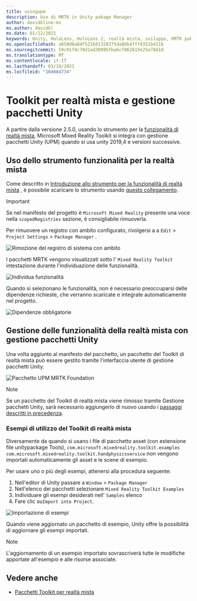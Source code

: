 ```yaml
---
title: usingupm
description: Uso di MRTK in Unity pakage Manager
author: davidkline-ms
ms.author: davidkl
ms.date: 01/12/2021
keywords: Unity, HoloLens, HoloLens 2, realtà mista, sviluppo, MRTK pakages,
ms.openlocfilehash: a850d0a84f521681328375da86b4fffd351b411b
ms.sourcegitcommit: 59c91f8c70d1ad30995fba6cf862615e25e78d10
ms.translationtype: MT
ms.contentlocale: it-IT
ms.lasthandoff: 03/19/2021
ms.locfileid: "104684734"
---
```

# <a name="mixed-reality-toolkit-and-unity-package-manager"></a>Toolkit per realtà mista e gestione pacchetti Unity

A partire dalla versione 2.5.0, usando lo strumento per la [funzionalità di realtà mista](https://aka.ms/MRFeatureToolDocs), Microsoft Mixed Reality Toolkit si integra con gestione pacchetti Unity (UPM) quando si usa unity 2019,4 e versioni successive.

## <a name="using-the-mixed-reality-feature-tool"></a>Uso dello strumento funzionalità per la realtà mista

Come descritto in [Introduzione allo strumento per la funzionalità di realtà mista](https://aka.ms/MRFeatureToolDocs) , è possibile scaricare lo strumento usando [questo collegamento](https://aka.ms/MRFeatureTool).

> [!IMPORTANT]
> Se nel manifesto del progetto è `Microsoft Mixed Reality` presente una voce nella `scopedRegistries` sezione, è consigliabile rimuoverla.
>
> Per rimuovere un registro con ambito configurato, rivolgersi a a `Edit`  >  `Project Settings`  >  `Package Manager` .
>
> ![Rimozione del registro di sistema con ambito](../features/images/packaging/RemoveScopedRegistry.png)

I pacchetti MRTK vengono visualizzati sotto l' `Mixed Reality Toolkit` intestazione durante l'individuazione delle funzionalità.

![Individua funzionalità](../features/images/packaging/DiscoverFeatures.png)

Quando si selezionano le funzionalità, non è necessario preoccuparsi delle dipendenze richieste, che verranno scaricate e integrate automaticamente nel progetto.

![Dipendenze obbligatorie](../features/images/packaging/RequiredDependencies.png)

## <a name="managing-mixed-reality-features-with-the-unity-package-manager"></a>Gestione delle funzionalità della realtà mista con gestione pacchetti Unity

Una volta aggiunto al manifesto del pacchetto, un pacchetto del Toolkit di realtà mista può essere gestito tramite l'interfaccia utente di gestione pacchetti Unity.

![Pacchetto UPM MRTK Foundation](../features/images/packaging/MRTK_FoundationUPM.png)

> [!NOTE]
> Se un pacchetto del Toolkit di realtà mista viene rimosso tramite Gestione pacchetti Unity, sarà necessario aggiungerlo di nuovo usando i [passaggi descritti in precedenza](#using-the-mixed-reality-feature-tool).

### <a name="using-mixed-reality-toolkit-examples"></a>Esempi di utilizzo del Toolkit di realtà mista

Diversamente da quando si usano i file di pacchetto asset (con estensione file unitypackage Tools), `com.microsoft.mixedreality.toolkit.examples` `com.microsoft.mixedreality.toolkit.handphysicsservice` non vengono importati automaticamente gli asset e le scene di esempio.

Per usare uno o più degli esempi, attenersi alla procedura seguente:

1. Nell'editor di Unity passare a `Window` > `Package Manager`
1. Nell'elenco dei pacchetti selezionare `Mixed Reality Toolkit Examples`
1. Individuare gli esempi desiderati nell' `Samples` elenco
1. Fare clic su`Import into Project`.

![Importazione di esempi](../features/images/packaging/MRTK_ExamplesUpm.png)

Quando viene aggiornato un pacchetto di esempio, Unity offre la possibilità di aggiornare gli esempi importati.

> [!NOTE]
> L'aggiornamento di un esempio importato sovrascriverà tutte le modifiche apportate all'esempio e alle risorse associate.

## <a name="see-also"></a>Vedere anche

- [Pacchetti Toolkit per realtà mista](../packages-releases/mrtk-packages.md)
